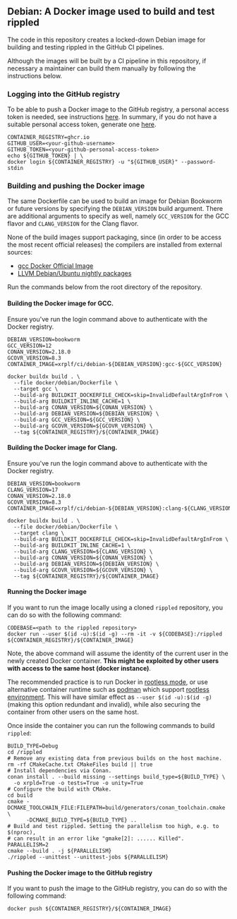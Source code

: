 ## Debian: A Docker image used to build and test rippled

The code in this repository creates a locked-down Debian image for building and
testing rippled in the GitHub CI pipelines.

Although the images will be built by a CI pipeline in this repository, if
necessary a maintainer can build them manually by following the instructions
below.

### Logging into the GitHub registry

To be able to push a Docker image to the GitHub registry, a personal access
token is needed, see instructions [here](https://docs.github.com/en/packages/working-with-a-github-packages-registry/working-with-the-container-registry#authenticating-with-a-personal-access-token-classic).
In summary, if you do not have a suitable personal access token, generate one
[here](https://github.com/settings/tokens/new?scopes=write:packages).

```shell
CONTAINER_REGISTRY=ghcr.io
GITHUB_USER=<your-github-username>
GITHUB_TOKEN=<your-github-personal-access-token>
echo ${GITHUB_TOKEN} | \
docker login ${CONTAINER_REGISTRY} -u "${GITHUB_USER}" --password-stdin
```

### Building and pushing the Docker image

The same Dockerfile can be used to build an image for Debian Bookworm or future
versions by specifying the `DEBIAN_VERSION` build argument. There are additional
arguments to specify as well, namely `GCC_VERSION` for the GCC flavor and
`CLANG_VERSION` for the Clang flavor.

None of the build images support packaging, since (in order to be access the most
recent official releases) the compilers are installed from external sources:

* [gcc Docker Official Image](https://hub.docker.com/_/gcc)
* [LLVM Debian/Ubuntu nightly packages](https://apt.llvm.org/)

Run the commands below from the root directory of the repository.

#### Building the Docker image for GCC.

Ensure you've run the login command above to authenticate with the Docker
registry.

```shell
DEBIAN_VERSION=bookworm
GCC_VERSION=12
CONAN_VERSION=2.18.0
GCOVR_VERSION=8.3
CONTAINER_IMAGE=xrplf/ci/debian-${DEBIAN_VERSION}:gcc-${GCC_VERSION}

docker buildx build . \
  --file docker/debian/Dockerfile \
  --target gcc \
  --build-arg BUILDKIT_DOCKERFILE_CHECK=skip=InvalidDefaultArgInFrom \
  --build-arg BUILDKIT_INLINE_CACHE=1 \
  --build-arg CONAN_VERSION=${CONAN_VERSION} \
  --build-arg DEBIAN_VERSION=${DEBIAN_VERSION} \
  --build-arg GCC_VERSION=${GCC_VERSION} \
  --build-arg GCOVR_VERSION=${GCOVR_VERSION} \
  --tag ${CONTAINER_REGISTRY}/${CONTAINER_IMAGE}
```

#### Building the Docker image for Clang.

Ensure you've run the login command above to authenticate with the Docker
registry.

```shell
DEBIAN_VERSION=bookworm
CLANG_VERSION=17
CONAN_VERSION=2.18.0
GCOVR_VERSION=8.3
CONTAINER_IMAGE=xrplf/ci/debian-${DEBIAN_VERSION}:clang-${CLANG_VERSION}

docker buildx build . \
  --file docker/debian/Dockerfile \
  --target clang \
  --build-arg BUILDKIT_DOCKERFILE_CHECK=skip=InvalidDefaultArgInFrom \
  --build-arg BUILDKIT_INLINE_CACHE=1 \
  --build-arg CLANG_VERSION=${CLANG_VERSION} \
  --build-arg CONAN_VERSION=${CONAN_VERSION} \
  --build-arg DEBIAN_VERSION=${DEBIAN_VERSION} \
  --build-arg GCOVR_VERSION=${GCOVR_VERSION} \
  --tag ${CONTAINER_REGISTRY}/${CONTAINER_IMAGE}
```

#### Running the Docker image

If you want to run the image locally using a cloned `rippled` repository, you
can do so with the following command:

```shell
CODEBASE=<path to the rippled repository>
docker run --user $(id -u):$(id -g) --rm -it -v ${CODEBASE}:/rippled ${CONTAINER_REGISTRY}/${CONTAINER_IMAGE}
```

Note, the above command will assume the identity of the current user in the newly created Docker container.
**This might be exploited by other users with access to the same host (docker instance)**.

The recommended practice is to run Docker in [rootless mode](https://docs.docker.com/engine/security/rootless/),
or use alternative container runtime such as [podman](https://docs.podman.io/en/latest/) which
support [rootless environment](https://github.com/containers/podman/blob/main/docs/tutorials/rootless_tutorial.md).
This will have similar effect as `--user $(id -u):$(id -g)` (making this option redundant and invalid),
while also securing the container from other users on the same host.

Once inside the container you can run the following commands to build `rippled`:

```shell
BUILD_TYPE=Debug
cd /rippled
# Remove any existing data from previous builds on the host machine.
rm -rf CMakeCache.txt CMakeFiles build || true
# Install dependencies via Conan.
conan install . --build missing --settings build_type=${BUILD_TYPE} \
  -o xrpld=True -o tests=True -o unity=True
# Configure the build with CMake.
cd build
cmake -DCMAKE_TOOLCHAIN_FILE:FILEPATH=build/generators/conan_toolchain.cmake \
      -DCMAKE_BUILD_TYPE=${BUILD_TYPE} ..
# Build and test rippled. Setting the parallelism too high, e.g. to $(nproc),
# can result in an error like "gmake[2]: ...... Killed".
PARALLELISM=2
cmake --build . -j ${PARALLELISM}
./rippled --unittest --unittest-jobs ${PARALLELISM}
```

#### Pushing the Docker image to the GitHub registry

If you want to push the image to the GitHub registry, you can do so with the
following command:

```shell
docker push ${CONTAINER_REGISTRY}/${CONTAINER_IMAGE}
```
